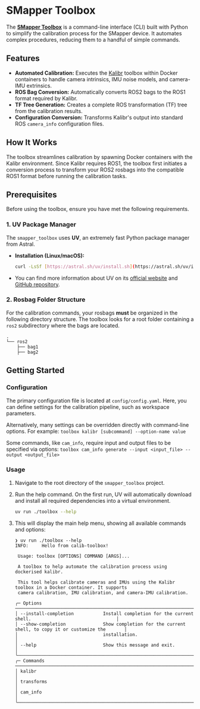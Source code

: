 # SMapper Toolbox

The [**SMapper Toolbox**](https://github.com/snt-arg/smapper_toolbox) is a command-line interface (CLI) built with Python to simplify the calibration process for the SMapper device. It automates complex procedures, reducing them to a handful of simple commands.

## Features

- **Automated Calibration:** Executes the [Kalibr](http://wiki.ros.org/kalibr) toolbox within Docker containers to handle camera intrinsics, IMU noise models, and camera-IMU extrinsics.
- **ROS Bag Conversion:** Automatically converts ROS2 bags to the ROS1 format required by Kalibr.
- **TF Tree Generation:** Creates a complete ROS transformation (TF) tree from the calibration results.
- **Configuration Conversion:** Transforms Kalibr's output into standard ROS `camera_info` configuration files.

## How It Works

The toolbox streamlines calibration by spawning Docker containers with the Kalibr environment. Since Kalibr requires ROS1, the toolbox first initiates a conversion process to transform your ROS2 rosbags into the compatible ROS1 format before running the calibration tasks.

## Prerequisites

Before using the toolbox, ensure you have met the following requirements.

### 1. UV Package Manager

The `smapper_toolbox` uses **UV**, an extremely fast Python package manager from Astral.

- **Installation (Linux/macOS):**
    ```bash
    curl -LsSf [https://astral.sh/uv/install.sh](https://astral.sh/uv/install.sh) | sh
    ```
- You can find more information about UV on its [official website](https://astral.sh/uv) and [GitHub repository](https://github.com/astral-sh/uv).

### 2. Rosbag Folder Structure

For the calibration commands, your rosbags **must** be organized in the following directory structure. The toolbox looks for a root folder containing a `ros2` subdirectory where the bags are located.

```
.
└── ros2
    ├── bag1
    ├── bag2
```

## Getting Started

### Configuration

The primary configuration file is located at `config/config.yaml`. Here, you can define settings for the calibration pipeline, such as workspace parameters.

Alternatively, many settings can be overridden directly with command-line options. For example:
`toolbox kalibr [subcommand] --option-name value`

Some commands, like `cam_info`, require input and output files to be specified via options:
`toolbox cam_info generate --input <input_file> --output <output_file>`

### Usage

1.  Navigate to the root directory of the `smapper_toolbox` project.
2.  Run the help command. On the first run, UV will automatically download and install all required dependencies into a virtual environment.

    ```bash
    uv run ./toolbox --help
    ```

3.  This will display the main help menu, showing all available commands and options:

    ```text
    ❯ uv run ./toolbox --help
    INFO:     Hello from calib-toolbox!

     Usage: toolbox [OPTIONS] COMMAND [ARGS]...

     A toolbox to help automate the calibration process using dockerised kalibr.

     This tool helps calibrate cameras and IMUs using the Kalibr toolbox in a Docker container. It supports
     camera calibration, IMU calibration, and camera-IMU calibration.

    ╭─ Options ───────────────────────────────────────────────────────────────────────────────────────────────╮
    │ --install-completion           Install completion for the current shell.                                │
    │ --show-completion              Show completion for the current shell, to copy it or customize the       │
    │                                installation.                                                            │
    │ --help                         Show this message and exit.                                              │
    ╰─────────────────────────────────────────────────────────────────────────────────────────────────────────╯
    ╭─ Commands ──────────────────────────────────────────────────────────────────────────────────────────────╮
    │ kalibr                                                                                                  │
    │ transforms                                                                                              │
    │ cam_info                                                                                                │
    ╰─────────────────────────────────────────────────────────────────────────────────────────────────────────╯
    ```
